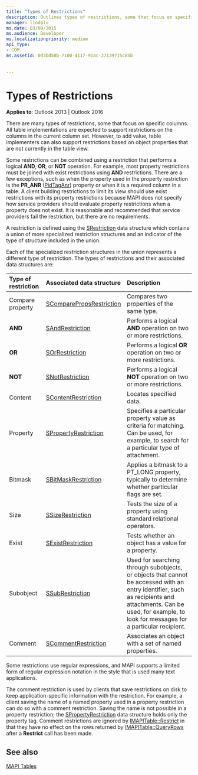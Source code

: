 ```yaml
---
title: "Types of Restrictions"
description: Outlines types of restrictions, some that focus on specific columns. This applies to Outlook 2013 and Outlook 2016.
manager: lindalu
ms.date: 03/09/2015
ms.audience: Developer
ms.localizationpriority: medium
api_type:
- COM
ms.assetid: 0d3bd58b-7100-4117-91ac-27139715c85b
 
 
---
```


# Types of Restrictions

  
  
**Applies to**: Outlook 2013 | Outlook 2016 
  
There are many types of restrictions, some that focus on specific columns. All table implementations are expected to support restrictions on the columns in the current column set. However, to add value, table implementers can also support restrictions based on object properties that are not currently in the table view.
  
Some restrictions can be combined using a restriction that performs a logical **AND**, **OR**, or **NOT** operation. For example, most property restrictions must be joined with exist restrictions using **AND** restrictions. There are a few exceptions, such as when the property used in the property restriction is the **PR_ANR** ([PidTagAnr](pidtaganr-canonical-property.md)) property or when it is a required column in a table. A client building restrictions to limit its view should use exist restrictions with its property restrictions because MAPI does not specify how service providers should evaluate property restrictions when a property does not exist. It is reasonable and recommended that service providers fail the restriction, but there are no requirements. 
  
A restriction is defined using the [SRestriction](srestriction.md) data structure which contains a union of more specialized restriction structures and an indicator of the type of structure included in the union. 
  
Each of the specialized restriction structures in the union represents a different type of restriction. The types of restrictions and their associated data structures are:
  
|**Type of restriction**|**Associated data structure**|**Description**|
|:-----|:-----|:-----|
|Compare property |[SComparePropsRestriction](scomparepropsrestriction.md) |Compares two properties of the same type. |
|**AND** |[SAndRestriction](sandrestriction.md) |Performs a logical **AND** operation on two or more restrictions. |
|**OR** |[SOrRestriction](sorrestriction.md) |Performs a logical **OR** operation on two or more restrictions. |
|**NOT** |[SNotRestriction](snotrestriction.md) |Performs a logical **NOT** operation on two or more restrictions. |
|Content |[SContentRestriction](scontentrestriction.md) |Locates specified data. |
|Property |[SPropertyRestriction](spropertyrestriction.md) |Specifies a particular property value as criteria for matching. Can be used, for example, to search for a particular type of attachment. |
|Bitmask |[SBitMaskRestriction](sbitmaskrestriction.md) |Applies a bitmask to a PT_LONG property, typically to determine whether particular flags are set. |
|Size |[SSizeRestriction](ssizerestriction.md) |Tests the size of a property using standard relational operators. |
|Exist |[SExistRestriction](sexistrestriction.md) |Tests whether an object has a value for a property. |
|Subobject |[SSubRestriction](ssubrestriction.md) |Used for searching through subobjects, or objects that cannot be accessed with an entry identifier, such as recipients and attachments. Can be used, for example, to look for messages for a particular recipient. |
|Comment |[SCommentRestriction](scommentrestriction.md) |Associates an object with a set of named properties. |
   
Some restrictions use regular expressions, and MAPI supports a limited form of regular expression notation in the style that is used many text applications.
  
The comment restriction is used by clients that save restrictions on disk to keep application-specific information with the restriction. For example, a client saving the name of a named property used in a property restriction can do so with a comment restriction. Saving the name is not possible in a property restriction; the [SPropertyRestriction](spropertyrestriction.md) data structure holds only the property tag. Comment restrictions are ignored by [IMAPITable::Restrict](imapitable-restrict.md) in that they have no effect on the rows returned by [IMAPITable::QueryRows](imapitable-queryrows.md) after a **Restrict** call has been made. 
  
## See also



[MAPI Tables](mapi-tables.md)

